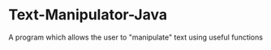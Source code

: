 Text-Manipulator-Java
=====================

A program which allows the user to "manipulate" text using useful functions 
